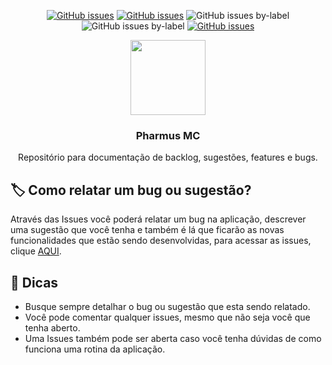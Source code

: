 <p align="center">
 <a href="https://github.com/tiagointerativa/only-issues/issues"><img alt="GitHub issues" src="https://img.shields.io/github/issues/tiagointerativa/only-issues?color=blue&style=for-the-badge"></a>
  <a href="https://github.com/tiagointerativa/only-issues/issues"><img alt="GitHub issues" src="https://img.shields.io/github/issues/tiagointerativa/only-issues/bug?color=red&label=BUGS&style=for-the-badge"></a>
 <img alt="GitHub issues by-label" src="https://img.shields.io/github/issues/tiagointerativa/only-issues/sugestao?color=%23006B75&label=SUGEST%C3%95ES&style=for-the-badge">
 <img alt="GitHub issues by-label" src="https://img.shields.io/github/issues/tiagointerativa/only-issues/feature?color=yellow&label=FEATURES&style=for-the-badge">
  <a href="https://github.com/tiagointerativa/only-issues/issues"><img alt="GitHub issues" src="https://img.shields.io/website?down_color=red&down_message=FORA%20DO%20AR&label=estado&style=for-the-badge&up_color=green&up_message=no%20ar&url=https%3A%2F%2Fmc.pharmus.com.br"></a>
 
 
</p>
<p align="center">
 
<img src="https://mc.pharmus.com.br/assets/logomarca1.png" width="120">
<h3 align="center">Pharmus MC</h3>

<p align="center">Repositório para documentação de backlog, sugestões, features e bugs.</p>
</p>

## 🏷 Como relatar um bug ou sugestão?

Através das Issues você poderá relatar um bug na aplicação, descrever uma sugestão que você tenha e também é lá que ficarão as novas funcionalidades que estão sendo desenvolvidas, para acessar as issues, clique <a href="https://github.com/tiagointerativa/only-issues/issues">AQUI</a>.

## 🌟 Dicas

 - Busque sempre detalhar o bug ou sugestão que esta sendo relatado.
 - Você pode comentar qualquer issues, mesmo que não seja você que tenha aberto.
 - Uma Issues também pode ser aberta caso você tenha dúvidas de como funciona uma rotina da aplicação.


